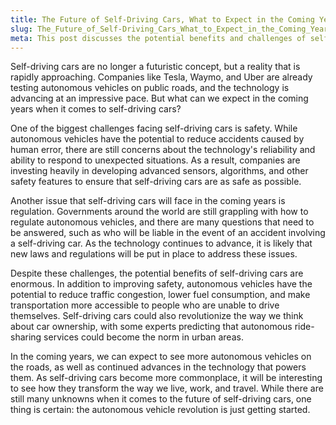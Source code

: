 ```yaml
---
title: The Future of Self-Driving Cars, What to Expect in the Coming Years
slug: The_Future_of_Self-Driving_Cars_What_to_Expect_in_the_Coming_Years
meta: This post discusses the potential benefits and challenges of self-driving cars, including improved safety and reduced traffic congestion, as well as concerns about job loss and privacy. It predicts increased investment in self-driving car technology and regulatory oversight in the coming years.
---
```


Self-driving cars are no longer a futuristic concept, but a reality that is rapidly approaching. Companies like Tesla, Waymo, and Uber are already testing autonomous vehicles on public roads, and the technology is advancing at an impressive pace. But what can we expect in the coming years when it comes to self-driving cars?

One of the biggest challenges facing self-driving cars is safety. While autonomous vehicles have the potential to reduce accidents caused by human error, there are still concerns about the technology's reliability and ability to respond to unexpected situations. As a result, companies are investing heavily in developing advanced sensors, algorithms, and other safety features to ensure that self-driving cars are as safe as possible.

Another issue that self-driving cars will face in the coming years is regulation. Governments around the world are still grappling with how to regulate autonomous vehicles, and there are many questions that need to be answered, such as who will be liable in the event of an accident involving a self-driving car. As the technology continues to advance, it is likely that new laws and regulations will be put in place to address these issues.

Despite these challenges, the potential benefits of self-driving cars are enormous. In addition to improving safety, autonomous vehicles have the potential to reduce traffic congestion, lower fuel consumption, and make transportation more accessible to people who are unable to drive themselves. Self-driving cars could also revolutionize the way we think about car ownership, with some experts predicting that autonomous ride-sharing services could become the norm in urban areas.

In the coming years, we can expect to see more autonomous vehicles on the roads, as well as continued advances in the technology that powers them. As self-driving cars become more commonplace, it will be interesting to see how they transform the way we live, work, and travel. While there are still many unknowns when it comes to the future of self-driving cars, one thing is certain: the autonomous vehicle revolution is just getting started.

